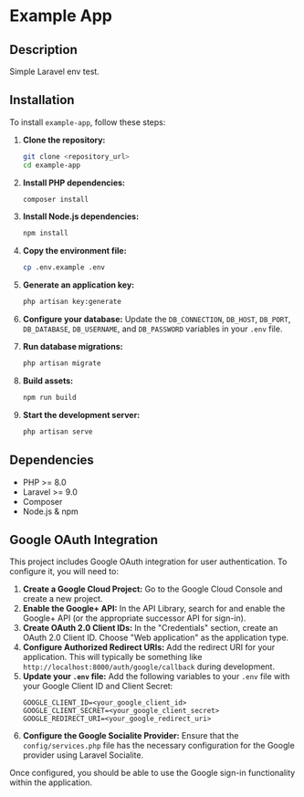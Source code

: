 # Example App

## Description
Simple Laravel env test. 

## Installation

To install `example-app`, follow these steps:

1. **Clone the repository:**
   ```bash
   git clone <repository_url>
   cd example-app
   ```

2. **Install PHP dependencies:**
   ```bash
   composer install
   ```

3. **Install Node.js dependencies:**
   ```bash
   npm install
   ```

4. **Copy the environment file:**
   ```bash
   cp .env.example .env
   ```

5. **Generate an application key:**
   ```bash
   php artisan key:generate
   ```

6. **Configure your database:**
   Update the `DB_CONNECTION`, `DB_HOST`, `DB_PORT`, `DB_DATABASE`, `DB_USERNAME`, and `DB_PASSWORD` variables in your `.env` file.

7. **Run database migrations:**
   ```bash
   php artisan migrate
   ```

8. **Build assets:**
   ```bash
   npm run build
   ```

9. **Start the development server:**
   ```bash
   php artisan serve
   ```

## Dependencies

*   PHP >= 8.0
*   Laravel >= 9.0
*   Composer
*   Node.js & npm

## Google OAuth Integration

This project includes Google OAuth integration for user authentication. To configure it, you will need to:

1.  **Create a Google Cloud Project:** Go to the Google Cloud Console and create a new project.
2.  **Enable the Google+ API:** In the API Library, search for and enable the Google+ API (or the appropriate successor API for sign-in).
3.  **Create OAuth 2.0 Client IDs:** In the "Credentials" section, create an OAuth 2.0 Client ID. Choose "Web application" as the application type.
4.  **Configure Authorized Redirect URIs:** Add the redirect URI for your application. This will typically be something like `http://localhost:8000/auth/google/callback` during development.
5.  **Update your `.env` file:** Add the following variables to your `.env` file with your Google Client ID and Client Secret:
    ```env
    GOOGLE_CLIENT_ID=<your_google_client_id>
    GOOGLE_CLIENT_SECRET=<your_google_client_secret>
    GOOGLE_REDIRECT_URI=<your_google_redirect_uri>
    ```
6.  **Configure the Google Socialite Provider:** Ensure that the `config/services.php` file has the necessary configuration for the Google provider using Laravel Socialite.

Once configured, you should be able to use the Google sign-in functionality within the application.
